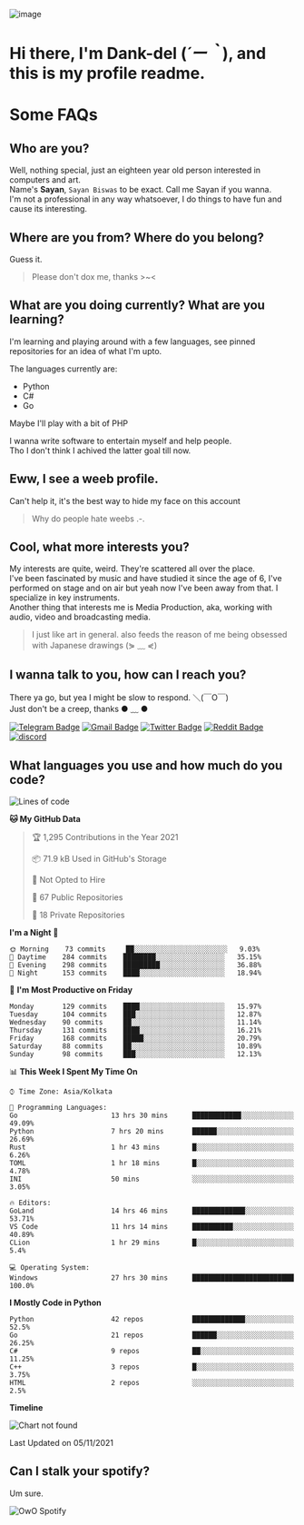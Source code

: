 ![image](https://user-images.githubusercontent.com/63096193/125182844-29f20800-e22f-11eb-8dc9-b0f2d29647bb.png)

# **Hi there, I'm Dank-del (*´ー｀*), and this is my profile readme.**
<!--  [![Profile views](https://gpvc.arturio.dev/dank-del)](https://github.com/dank-del) -->
# Some FAQs

## **Who are you?**

Well, nothing special, just an eighteen year old person interested in computers and art. \
Name's **Sayan**, `Sayan Biswas` to be exact. Call me Sayan if you wanna. \
I'm not a professional in any way whatsoever, I do things to have fun and cause its interesting.

## **Where are you from? Where do you belong?**

Guess it.
> Please don't dox me, thanks >~<

## **What are you doing currently? What are you learning?**

I'm learning and playing around with a few languages, see pinned repositories for an idea of what I'm upto.

The languages currently are:

- Python
- C#
- Go

Maybe I'll play with a bit of PHP

I wanna write software to entertain myself and help people. \
Tho I don't think I achived the latter goal till now.

## **Eww, I see a weeb profile.**

Can't help it, it's the best way to hide my face on this account
> Why do people hate weebs .-.

## **Cool, what more interests you?**

My interests are quite, weird. They're scattered all over the place. \
I've been fascinated by music and have studied it since the age of 6, I've performed on stage and on air but yeah now I've been away from that. I specialize in key instruments. \
Another thing that interests me is Media Production, aka, working with audio, video and broadcasting media.

> I just like art in general. also feeds the reason of me being obsessed with Japanese drawings (⋟ ﹏ ⋞)

## **I wanna talk to you, how can I reach you?**

There ya go, but yea I might be slow to respond. ＼(￣O￣) \
Just don't be a creep, thanks ● ﹏ ●

[![Telegram Badge](https://img.shields.io/badge/-dank_as_fuck-1ca0f1?style=flat-square&logo=telegram&logoColor=white&link=https://t.me/dank_as_fuck)](https://t.me/dank_as_fuck)
[![Gmail Badge](https://img.shields.io/badge/-chizuru@kanojo.tk-c14438?style=flat-square&logo=Gmail&logoColor=white&link=mailto:chizuru@kanojo.tk)](mailto:chizuru@kanojo.tk)
[![Twitter Badge](https://img.shields.io/twitter/follow/TheDankDel?style=social)](https://twitter.com/TheDankDel)
[![Reddit Badge](https://img.shields.io/reddit/user-karma/combined/dank_as_fuck_?style=social)](https://www.reddit.com/user/dank_as_fuck_/)
[![discord](https://discord-md-badge.vercel.app/api/shield/506536929152466945?style=social)](https://discordapp.com/users/506536929152466945)

## **What languages you use and how much do you code?**

<!--START_SECTION:waka-->
![Lines of code](https://img.shields.io/badge/From%20Hello%20World%20I%27ve%20Written-947793%20lines%20of%20code-blue)

**🐱 My GitHub Data** 

> 🏆 1,295 Contributions in the Year 2021
 > 
> 📦 71.9 kB Used in GitHub's Storage 
 > 
> 🚫 Not Opted to Hire
 > 
> 📜 67 Public Repositories 
 > 
> 🔑 18 Private Repositories  
 > 
**I'm a Night 🦉** 

```text
🌞 Morning    73 commits     ██░░░░░░░░░░░░░░░░░░░░░░░   9.03% 
🌆 Daytime    284 commits    ████████░░░░░░░░░░░░░░░░░   35.15% 
🌃 Evening    298 commits    █████████░░░░░░░░░░░░░░░░   36.88% 
🌙 Night      153 commits    ████░░░░░░░░░░░░░░░░░░░░░   18.94%

```
📅 **I'm Most Productive on Friday** 

```text
Monday       129 commits    ████░░░░░░░░░░░░░░░░░░░░░   15.97% 
Tuesday      104 commits    ███░░░░░░░░░░░░░░░░░░░░░░   12.87% 
Wednesday    90 commits     ██░░░░░░░░░░░░░░░░░░░░░░░   11.14% 
Thursday     131 commits    ████░░░░░░░░░░░░░░░░░░░░░   16.21% 
Friday       168 commits    █████░░░░░░░░░░░░░░░░░░░░   20.79% 
Saturday     88 commits     ██░░░░░░░░░░░░░░░░░░░░░░░   10.89% 
Sunday       98 commits     ███░░░░░░░░░░░░░░░░░░░░░░   12.13%

```


📊 **This Week I Spent My Time On** 

```text
⌚︎ Time Zone: Asia/Kolkata

💬 Programming Languages: 
Go                       13 hrs 30 mins      ████████████░░░░░░░░░░░░░   49.09% 
Python                   7 hrs 20 mins       ██████░░░░░░░░░░░░░░░░░░░   26.69% 
Rust                     1 hr 43 mins        █░░░░░░░░░░░░░░░░░░░░░░░░   6.26% 
TOML                     1 hr 18 mins        █░░░░░░░░░░░░░░░░░░░░░░░░   4.78% 
INI                      50 mins             ░░░░░░░░░░░░░░░░░░░░░░░░░   3.05%

🔥 Editors: 
GoLand                   14 hrs 46 mins      █████████████░░░░░░░░░░░░   53.71% 
VS Code                  11 hrs 14 mins      ██████████░░░░░░░░░░░░░░░   40.89% 
CLion                    1 hr 29 mins        █░░░░░░░░░░░░░░░░░░░░░░░░   5.4%

💻 Operating System: 
Windows                  27 hrs 30 mins      █████████████████████████   100.0%

```

**I Mostly Code in Python** 

```text
Python                   42 repos            █████████████░░░░░░░░░░░░   52.5% 
Go                       21 repos            ██████░░░░░░░░░░░░░░░░░░░   26.25% 
C#                       9 repos             ██░░░░░░░░░░░░░░░░░░░░░░░   11.25% 
C++                      3 repos             █░░░░░░░░░░░░░░░░░░░░░░░░   3.75% 
HTML                     2 repos             ░░░░░░░░░░░░░░░░░░░░░░░░░   2.5%

```


**Timeline**

![Chart not found](https://raw.githubusercontent.com/Dank-del/Dank-del/main/charts/bar_graph.png) 


 Last Updated on 05/11/2021
<!--END_SECTION:waka-->

## **Can I stalk your spotify?**

Um sure.

![OwO Spotify](https://spotify-recently-played-readme.vercel.app/api?user=31fdrsslnr7nvq4ytqwtw7c4rxfm&count=5)
